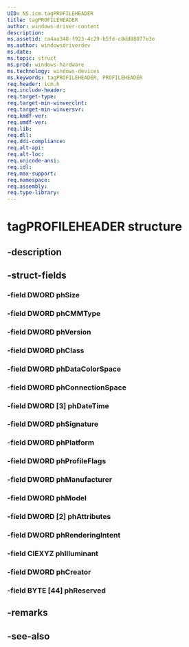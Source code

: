 ```yaml
---
UID: NS.icm.tagPROFILEHEADER
title: tagPROFILEHEADER
author: windows-driver-content
description: 
ms.assetid: ca4aa348-f923-4c29-b5fd-c8dd88077e3e
ms.author: windowsdriverdev
ms.date: 
ms.topic: struct
ms.prod: windows-hardware
ms.technology: windows-devices
ms.keywords: tagPROFILEHEADER, PROFILEHEADER
req.header: icm.h
req.include-header:
req.target-type:
req.target-min-winverclnt:
req.target-min-winversvr:
req.kmdf-ver:
req.umdf-ver:
req.lib:
req.dll:
req.ddi-compliance:
req.alt-api:
req.alt-loc:
req.unicode-ansi:
req.idl:
req.max-support:
req.namespace:
req.assembly:
req.type-library:
---
```


# tagPROFILEHEADER structure

## -description



## -struct-fields

### -field DWORD phSize			
 	
### -field DWORD phCMMType			
 	
### -field DWORD phVersion			
 	
### -field DWORD phClass			
 	
### -field DWORD phDataColorSpace			
 	
### -field DWORD phConnectionSpace			
 	
### -field DWORD [3] phDateTime			
 	
### -field DWORD phSignature			
 	
### -field DWORD phPlatform			
 	
### -field DWORD phProfileFlags			
 	
### -field DWORD phManufacturer			
 	
### -field DWORD phModel			
 	
### -field DWORD [2] phAttributes			
 	
### -field DWORD phRenderingIntent			
 	
### -field CIEXYZ phIlluminant			
 	
### -field DWORD phCreator			
 	
### -field BYTE [44] phReserved			
 	
## -remarks

## -see-also